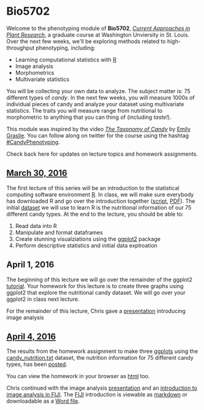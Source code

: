 # Bio5702

Welcome to the phenotyping module of **Bio5702**, [*Current Approaches in Plant Research*](http://dbbs.wustl.edu/curstudents/Documents/syllabi/BIOL%205702_S16.pdf), a graduate course at Washington Unviersity in St. Louis. Over the next few weeks, we'll be exploring methods related to high-throughput phenotyping, including:

* Learning computational statistics with [R](https://www.r-project.org/)
* Image analysis
* Morphometrics
* Multivariate statistics

You will be collecting your own data to analyze. The subject matter is: 75 different types of *candy*. In the next few weeks, you will measure 1000s of individual pieces of candy and analyze your dataset using multivariate statistics. The traits you will measure range from nutritional to morphometric to anything that you can thing of (including *taste!*).

This module was inspired by the video [*The Taxonomy of Candy*](https://www.youtube.com/watch?v=t3amU3RrX9g) by [Emily Graslie](https://twitter.com/Ehmee). You can follow along on twitter for the course using the hashtag [#CandyPhenotyping](https://twitter.com/hashtag/candyphenotyping).

Check back here for updates on lecture topics and homework assignments.

## [March 30, 2016](https://github.com/DanChitwood/Bio5702/tree/master/March_30_2016)

The first lecture of this series will be an introduction to the statistical computing software environment [R](https://www.r-project.org/). In class, we will make sure everybody has downloaded R and go over the introduction together ([script](https://github.com/DanChitwood/Bio5702/blob/master/March_30_2016/Intro_to_R.R), [PDF](https://github.com/DanChitwood/Bio5702/blob/master/March_30_2016/Intro_to_R.pdf)). The initial [dataset](https://github.com/DanChitwood/Bio5702/blob/master/March_30_2016/candy_nutrition.txt) we will use to learn R is the nutritional information of our 75 different candy types. At the end to the lecture, you should be able to:

1. Read data into R
2. Manipulate and format dataframes
3. Create stunning visualziations using the [ggplot2](http://docs.ggplot2.org/current/) package
4. Perform descriptive statistics and initial data explroation

## April 1, 2016

The beginning of this lecture we will go over the remainder of the ggplot2 [tutorial](https://rawgit.com/DanChitwood/Bio5702/blob/master/March_30_2016/Intro_to_R.html). Your homework for this lecture is to create three graphs using ggplot2 that explore the nutritional candy dataset. We will go over your ggplot2 in class next lecture.

For the remainder of this lecture, Chris gave a [presentation](http://www.slideshare.net/ChristopherTopp1/2016-bio4025-lecture1-final) introducing image analysis

## [April 4, 2016](https://github.com/DanChitwood/Bio5702/tree/master/April_4_2016)

The results from the homework assignment to make three [ggplots](http://docs.ggplot2.org/current/) using the [candy_nutrition.txt](https://github.com/DanChitwood/Bio5702/blob/master/April_4_2016/candy_nutrition.txt) dataset, the nutrition information for 75 different candy types, has been [posted](https://github.com/DanChitwood/Bio5702/tree/master/April_4_2016).

You can view the homework in your browser as [html](https://rawgit.com/DanChitwood/Bio5702/master/April_4_2016/student_homework.html) too.

Chris continued with the image analysis [presentation](http://www.slideshare.net/ChristopherTopp1/2016-bio4025-lecture1-final) and an [introduction to image analysis in FIJI](https://github.com/DanChitwood/Bio5702/blob/master/April_4_2016/2016_FIJI_GettingStarted.md). The [FIJI](http://fiji.sc/) introduction is viewable as [markdown](https://github.com/DanChitwood/Bio5702/blob/master/April_4_2016/2016_FIJI_GettingStarted.md) or downloadable as a [Word file](https://github.com/DanChitwood/Bio5702/blob/master/April_4_2016/2016_FIJI_GettingStarted.docx).
